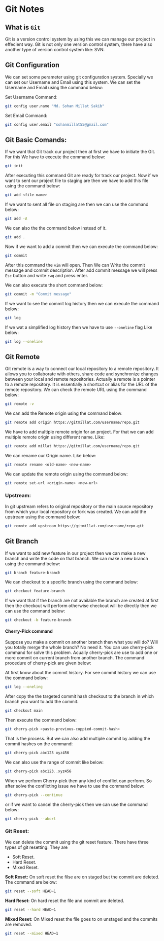 # Git Notes

## What is `Git`

Git is a version control system by using this we can manage our project in effecient way. Git is not only one version control system, there have also another type of version control system like: SVN.

## Git Configuration

We can set some perameter using git configuration system. Specially we can set our Username and Email using this system. We can set the Username and Email using the command below:

Set Username Command:

```bash
git config user.name "Md. Sohan Millat Sakib"
```

Set Email Command:

```bash
git config user.email "sohanmillat55@gmail.com"
```

## Git Basic Comands:

If we want that Git track our project then at first we have to initiate the Git. For this We have to execute the command below:

```bash
git init
```

After executing this command Git are ready for track our project. Now if we want to sent our project file to staging are then we have to add this file using the command below:

```bash
git add <file-name>
```

If we want to sent all file on staging are then we can use the command below:

```bash
git add -A
```

We can also the the command below instead of it.

```bash
git add .
```

Now if we want to add a commit then we can execute the command below:

```bash
git commit
```

After this command the `vim` will open. Then We can Write the commit message and commit description. After add commit message we will press `Esc` button and write `:wq` and press enter.

We can also execute the short command below:

```bash
git commit -m "Commit message"
```

If we want to see the commit log history then we can execute the command below:

```bash
git log
```

If we wat a simplified log history then we have to use `--oneline` flag Like below:

```bash
git log --oneline
```

## Git Remote

Git remote is a way to connect our local repository to a remote repository. It allows you to collaborate with others, share code and synchronize changes between your local and remote repositories. Actually a remote is a pointer to a remote repository. It is essentially a shortcut or alias for the URL of the remote repository. We can check the remote URL using the command below:

```bash
git remote -v
```

We can add the Remote origin using the command below:

```bash
git remote add origin https://gitmillat.com/username/repo.git
```

We have to add multiple remote origin for an project. For that we can add multiple remote origin using different name. Like:

```bash
git remote add millat https://gitmillat.com/username/repo.git
```

We can rename our Origin name. Like below:

```bash
git remote rename <old-name> <new-name>
```

We can update the remote origin using the command below:

```bash
git remote set-url <origin-name> <new-url>
```

### Upstream:

In git upstream refers to original repository or the main source repository from which your local repository or fork was created. We can add the upstream using the command below:

```bash
git remote add upstream https://gitmillat.com/username/repo.git
```

## Git Branch

If we want to add new feature in our project then we can make a new branch and write the code on that branch. We can make a new branch using the command below:

```bash
git branch feature-branch
```

We can checkout to a specific branch using the command below:

```bash
git checkout feature-branch
```

If we want that if the branch are not available the branch are created at first then the checkout will perform otherwise checkout will be directly then we can use the command below:

```bash
git checkout -b feature-branch
```

#### Cherry-Pick command

Suppose you make a commit on another branch then what you will do? Will you totally merge the whole branch? No need it. You can use cherry-pick command for solve this problem. Acually cherry-pick are use to add one or more commit on current branch from another branch. The command procedure of cherry-pick are given below:

At first know about the commit history. For see commit history we can use the command below:

```bash
git log --oneling
```

After copy the the targeted commit hash checkout to the branch in which branch you want to add the commit.

```bash
git checkout main
```

Then execute the command below:

```bash
git cherry-pick <paste-previous-coppied-commit-hash>
```

That is the process. But we can also add multiple commit by adding the commit hashes on the command:

```bash
git cherry-pick abc123 xyz456
```

We can also use the range of commit like below:

```bash
git cherry-pick abc123..xyz456
```

When we perform Cherry-pick then any kind of conflict can perform. So after solve the conflicting issue we have to use the command below:

```bash
git cherry-pick --continue
```

or if we want to cancel the cherry-pick then we can use the command below:

```bash
git cherry-pick --abort
```

### Git Reset:

We can delete the commit using the git reset feature. There have three types of git resetting. They are

- Soft Reset.
- Hard Reset.
- Mixed Reset.

**Soft Reset:** On soft reset the filse are on staged but the commit are deleted. The command are below:

```bash
git reset --soft HEAD~1
```

**Hard Reset:** On hard reset the file and commit are deleted.

```bash
git reset --hard HEAD~1
```

**Mixed Reset:** On Mixed reset the file goes to on unstaged and the commits are removed.

```bash
git reset --mixed HEAD~1
```

